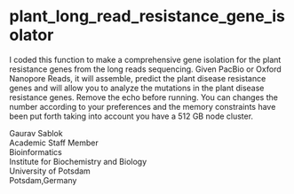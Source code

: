 # plant_long_read_resistance_gene_isolator
I coded this function to make a comprehensive gene isolation for the plant resistance genes from the long reads sequencing. Given PacBio or Oxford Nanopore Reads, it will assemble, predict the plant disease resistance genes and will allow you to analyze the mutations in the plant disease resistance genes. Remove the echo before running. You can changes the number according to your preferences and the memory constraints have been put forth taking into account you have a 512 GB node cluster. 

Gaurav Sablok \
Academic Staff Member \
Bioinformatics \
Institute for Biochemistry and Biology \
University of Potsdam \
Potsdam,Germany
